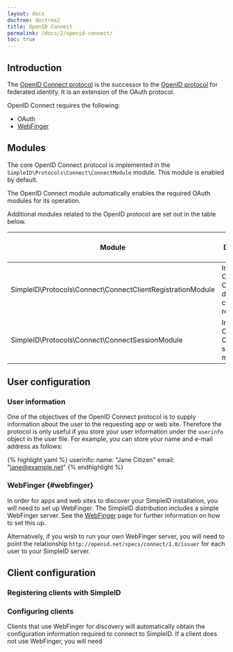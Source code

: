 ```yaml
---
layout: docs
doctree: doctree2
title: OpenID Connect
permalink: /docs/2/openid-connect/
toc: true
---
```


## Introduction

The [OpenID Connect protocol](http://openid.net/specs/openid-connect-core-1_0.html) is the
successor to the [OpenID protocol](/docs/2/openid/) for federated identity.  It is an extension
of the OAuth protocol.

OpenID Connect requires the following:

- OAuth
- [WebFinger](/docs/2/webfinger/)

## Modules

The core OpenID Connect protocol is implemented in the `SimpleID\Protocols\Connect\ConnectModule` module.
This module is enabled by default.

The OpenID Connect module automatically enables the required OAuth modules for its operation.

Additional modules related to the OpenID protocol are set out in the table below.

| Module                                                     | Description                                           | Enabled by default? |
|------------------------------------------------------------|-------------------------------------------------------|---------------------|
| SimpleID\Protocols\Connect\ConnectClientRegistrationModule | Implements OpenID Connect dynamic client registration | No                  |
| SimpleID\Protocols\Connect\ConnectSessionModule            | Implements OpenID Connect session management          | No                  |


## User configuration

### User information

One of the objectives of the OpenID Connect protocol is to supply information about the user to
the requesting app or web site.  Therefore the protocol is only useful if you store your user
information under the `userinfo` object in the user file.  For example, you can store your
name and e-mail address as follows:

{% highlight yaml %}
userinfo:
    name: "Jane Citizen"
    email: "jane@example.net"
{% endhighlight %}

### WebFinger  {#webfinger}

In order for apps and web sites to discover your SimpleID installation, you will need to set
up WebFinger.  The SimpleID distribution includes a simple WebFinger server.  See the
[WebFinger](/docs/2/webfinger/) page for further information on how to set this up.

Alternatively, if you wish to run your own WebFinger server, you will need to point
the relationship `http://openid.net/specs/connect/1.0/issuer` for each user to your SimpleID server.

## Client configuration

### Registering clients with SimpleID


### Configuring clients

Clients that use WebFinger for discovery will automatically obtain the configuration information
required to connect to SimpleID.  If a client does not use WebFinger, you will need